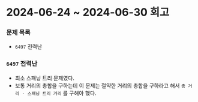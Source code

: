 # 2024-06-24 ~ 2024-06-30 회고

### 문제 목록

- `6497` 전력난

### `6497` 전력난

- 최소 스패닝 트리 문제였다.
- 보통 거리의 총합을 구하는데 이 문제는 절약한 거리의 총합을 구하라고 해서 `총 거리 - 스패닝 트리 거리` 를 구해야 했다.

